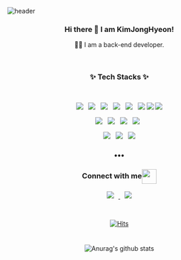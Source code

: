 ![header](https://capsule-render.vercel.app/api?type=wave&color=gradient&height=250&text=&nbsp;Hi&nbsp;there&nbsp;👋&fontSize=90&fontAlignY=35)

<h3 align="center">Hi there 👋 I am KimJongHyeon!</h3>

<p align="center">
👨‍💻 I am a back-end developer.<br>
</p>

<br>
<h3 align="center">✨ Tech Stacks ✨ </h3>
<br>
<p align="center">
   <img src="https://img.shields.io/badge/Java-007396?style=flat&logo=Java&logoColor=white"/>&nbsp;&nbsp;
   <img src="https://img.shields.io/badge/oracle-F80000?style=flat&logo=oracle&logoColor=white"/>&nbsp;&nbsp;
   <img src="https://img.shields.io/badge/MyBatis-232F3E?style=flat&logo=MyBatis&logoColor=#A8B9CC"/>&nbsp;&nbsp;
   <img src="https://img.shields.io/badge/Spring-6DB33F?style=flat&logo=Spring&logoColor=white"/>&nbsp;&nbsp;
   <img src="https://img.shields.io/badge/Springboot-white?style=flat&logo=Springboot&logoColor=#3776AB"/>&nbsp;&nbsp;
   <img src="https://img.shields.io/badge/apache tomcat-F8DC75?style=flat&logo=apachetomcat&logoColor=black"/>
   <img src="https://img.shields.io/badge/Bootstrap-7952B3?style=flat&logo=Bootstrap&logoColor=white"/>
   <img src="https://img.shields.io/badge/JPA-181717?style=flat&logo=JPA&logoColor=7952B3"/>
</p>

<p align="center">
    <img src="https://img.shields.io/badge/HTML5-E34F26?style=flat&logo=html5&logoColor=white"/>&nbsp;&nbsp;
    <img src="https://img.shields.io/badge/CSS3-1572B6?style=flat&logo=css3&logoColor=white"/>&nbsp;&nbsp;
   <img src="https://img.shields.io/badge/JavaScript-gray?style=flat&logo=JavaScript&logoColor=F7DF1E"/>&nbsp;&nbsp;
   <img src="https://img.shields.io/badge/jQuery-0769AD?style=flat&logo=jQuery&logoColor=white"/>&nbsp;&nbsp;
</p>

<p align="center">
   <img src="https://img.shields.io/badge/Notion-b4f5bd?style=flat&logo=Notion&logoColor=black"/>&nbsp;&nbsp;
   <img src="https://img.shields.io/badge/GitHub-gray?style=flat&logo=GitHub&logoColor=white"/>&nbsp;&nbsp;
   <img src="https://img.shields.io/badge/Git-F05032?style=flat&logo=Git&logoColor=white"/>
</p>

<h3 align="center">•••</h3>

<div align="center">
  <h3 align="center">Connect with me<img align="center" src="https://github.com/rajput2107/rajput2107/blob/master/Assets/Handshake.gif" height="33px" /></h3> 
</div>
<p align="center">
 <a href="https://www.notion.so/9cb620fcb1a74dbeb7b2b9315596f0b9">
    <img 
        src="http://img.shields.io/badge/-Notion-black?style=flat&logo=Notion&link=https://developer-jinn.notion.site/Jinn-b99d082a3a4346278b5794a950b911e0"
        style="height : auto; margin-left : 10px; margin-right : 10px;"/>
</a>

<a href = mailto:kkok0420@gmail.com>
    <img 
        src="http://img.shields.io/badge/Gmail-d14836?style=flat-square&logo=Gmail&logoColor=white&link=mailto:quizho93@gmail.com)](mailto:quizho93@gmail.com)"
        style="height : auto; margin-left : 10px; margin-right : 10px;"/>
</a>

  <br/>
</p>

<br>

<div align=center>
  
[![Hits](https://hits.seeyoufarm.com/api/count/incr/badge.svg?url=https%3A%2F%2Fgithub.com%2Fgrape420%2Fhit-counter&count_bg=%23DDCC73&title_bg=%23F9E2B3&icon=&icon_color=%23E7E7E7&title=hits&edge_flat=false)](https://hits.seeyoufarm.com)
  
#
![Anurag's github stats](https://github-readme-stats.vercel.app/api?username=grape420&show_icons=true&theme=vue )
<!-- ![Top Langs](https://github-readme-stats.vercel.app/api/top-langs/?username=HoJinn&layout=compact&theme=vue ) -->

</div>

